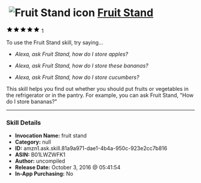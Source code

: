# &nbsp;<img src="skill_icon" alt="Fruit Stand icon" width="36"> [Fruit Stand](http://alexa.amazon.com/#skills/amzn1.ask.skill.81a9a971-dae1-4b4a-950c-923e2cc7b816)
![5 stars](../../images/ic_star_black_18dp_1x.png)![5 stars](../../images/ic_star_black_18dp_1x.png)![5 stars](../../images/ic_star_black_18dp_1x.png)![5 stars](../../images/ic_star_black_18dp_1x.png)![5 stars](../../images/ic_star_black_18dp_1x.png) 1

To use the Fruit Stand skill, try saying...

* *Alexa, ask Fruit Stand, how do I store apples?*

* *Alexa, ask Fruit Stand, how do I store these bananas?*

* *Alexa, ask Fruit Stand, how do I store cucumbers?*

This skill helps you find out whether you should put fruits or vegetables in the refrigerator or in the pantry.  For example, you can ask Fruit Stand, "How do I store bananas?"

***

### Skill Details

* **Invocation Name:** fruit stand
* **Category:** null
* **ID:** amzn1.ask.skill.81a9a971-dae1-4b4a-950c-923e2cc7b816
* **ASIN:** B01LWZWFK1
* **Author:** uncompiled
* **Release Date:** October 3, 2016 @ 05:41:54
* **In-App Purchasing:** No
